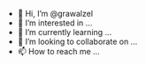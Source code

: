 - 👋 Hi, I’m @grawalzel
- 👀 I’m interested in ...
- 🌱 I’m currently learning ...
- 💞️ I’m looking to collaborate on ...
- 📫 How to reach me ...

<!---
grawalzel/grawalzel is a ✨ special ✨ repository because its `README.md` (this file) appears on your GitHub profile.
You can click the Preview link to take a look at your changes.
--->
